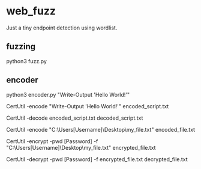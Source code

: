 # web_fuzz
Just a tiny endpoint detection using wordlist.

fuzzing
---------

python3 fuzz.py

encoder
----------

python3 encoder.py "Write-Output 'Hello World!'"


CertUtil -encode "Write-Output 'Hello World!'" encoded_script.txt


CertUtil -decode encoded_script.txt decoded_script.txt


CertUtil -encode "C:\Users\[Username]\Desktop\my_file.txt" encoded_file.txt

CertUtil -encrypt -pwd [Password] -f "C:\Users\[Username]\Desktop\my_file.txt" encrypted_file.txt

CertUtil -decrypt -pwd [Password] -f encrypted_file.txt decrypted_file.txt

